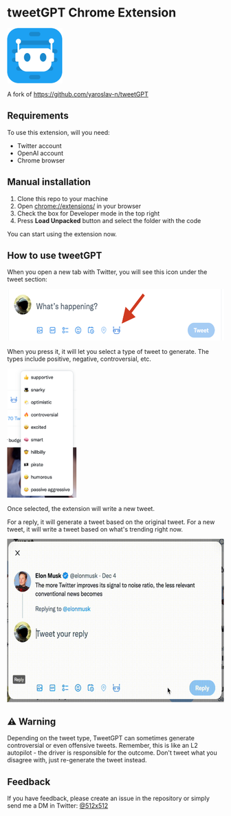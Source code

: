 # tweetGPT Chrome Extension




<img src="./docs/logo.png" height="128">

A fork of https://github.com/yaroslav-n/tweetGPT

## Requirements
To use this extension, will you need:
* Twitter account
* OpenAI account
* Chrome browser

## Manual installation
1. Clone this repo to your machine
2. Open [chrome://extensions/](chrome://extensions/) in your browser
3. Check the box for Developer mode in the top right
4. Press __Load Unpacked__ button and select the folder with the code

You can start using the extension now.


## How to use tweetGPT
When you open a new tab with Twitter, you will see this icon under the tweet section:

<img src="./docs/screenshot.png" height="120">

When you press it, it will let you select a type of tweet to generate. The types include positive, negative, controversial, etc. 

<img src="./docs/options.png" height="300">

Once selected, the extension will write a new tweet.

For a reply, it will generate a tweet based on the original tweet. For a new tweet, it will write a tweet based on what's trending right now.

<img src="./docs/reply.gif" height="379" width="609">

## ⚠️ Warning
Depending on the tweet type, TweetGPT can sometimes generate controversial or even offensive tweets.
Remember, this is like an L2 autopilot - the driver is responsible for the outcome. Don't tweet what you disagree with, just re-generate the tweet instead.

## Feedback
If you have feedback, please create an issue in the repository or simply send me a DM in Twitter: [@512x512](https://twitter.com/512x512)
